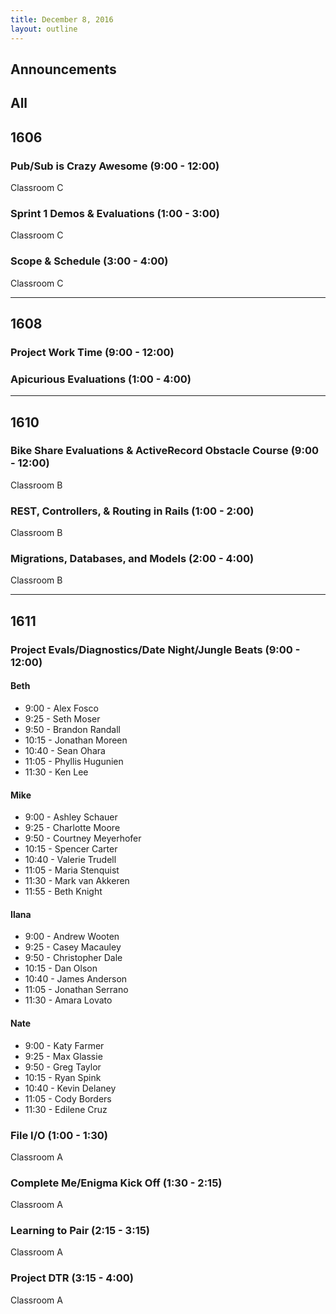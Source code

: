 ```yaml
---
title: December 8, 2016
layout: outline
---
```



## Announcements


## All

## 1606

### Pub/Sub is Crazy Awesome (9:00 - 12:00)

Classroom C

### Sprint 1 Demos & Evaluations (1:00 - 3:00)

Classroom C

### Scope & Schedule (3:00 - 4:00)

Classroom C

***

## 1608

### Project Work Time (9:00 - 12:00)

### Apicurious Evaluations (1:00 - 4:00)

***

## 1610

### Bike Share Evaluations & ActiveRecord Obstacle Course (9:00 - 12:00)

Classroom B

### REST, Controllers, & Routing in Rails (1:00 - 2:00)

Classroom B

### Migrations, Databases, and Models (2:00 - 4:00)

Classroom B

***

## 1611

### Project Evals/Diagnostics/Date Night/Jungle Beats (9:00 - 12:00)


#### Beth
* 9:00  - Alex Fosco
* 9:25  - Seth Moser
* 9:50  - Brandon Randall
* 10:15 - Jonathan Moreen
* 10:40 - Sean Ohara
* 11:05 - Phyllis Hugunien
* 11:30 -  Ken Lee


#### Mike
* 9:00  - Ashley Schauer
* 9:25  - Charlotte Moore
* 9:50  - Courtney Meyerhofer
* 10:15 - Spencer Carter
* 10:40 - Valerie Trudell
* 11:05 - Maria Stenquist
* 11:30 - Mark van Akkeren
* 11:55 - Beth Knight

#### Ilana
* 9:00  - Andrew Wooten
* 9:25  - Casey Macauley
* 9:50  - Christopher Dale
* 10:15 - Dan Olson
* 10:40 - James Anderson
* 11:05 - Jonathan Serrano
* 11:30 - Amara Lovato

#### Nate
* 9:00  - Katy Farmer
* 9:25  - Max Glassie
* 9:50  - Greg Taylor
* 10:15 - Ryan Spink
* 10:40 - Kevin Delaney
* 11:05 - Cody Borders
* 11:30 - Edilene Cruz

### File I/O (1:00 - 1:30)

Classroom A

### Complete Me/Enigma Kick Off (1:30 - 2:15)

Classroom A

### Learning to Pair (2:15 - 3:15)

Classroom A

### Project DTR (3:15 - 4:00)

Classroom A

